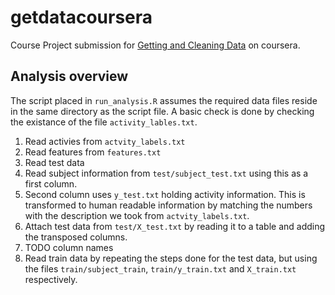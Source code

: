 getdatacoursera
===============

Course Project submission for [Getting and Cleaning Data](https://class.coursera.org/getdata-006) on coursera.

Analysis overview
-----------------
The script placed in `run_analysis.R` assumes the required data files reside in the same directory as the script file. A basic check is done by checking the existance of the file `activity_lables.txt`.

1. Read activies from `actvity_labels.txt`
1. Read features from `features.txt`
1. Read test data
  1. Read subject information from `test/subject_test.txt` using this as a first column.
  1. Second column uses `y_test.txt` holding activity information. This is transformed to human readable information by matching the numbers with the description we took from `actvity_labels.txt`.
  1. Attach test data from `test/X_test.txt` by reading it to a table and adding the transposed columns.
  1. TODO column names
1. Read train data by repeating the steps done for the test data, but using the files `train/subject_train`, `train/y_train.txt` and `X_train.txt` respectively.
